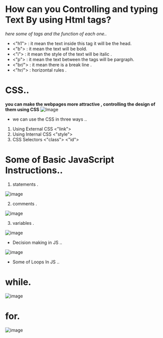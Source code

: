 
# How can you Controlling and typing Text By using Html tags?

*here some of tags and the function of each one..*

- <"h1"> : it mean the text inside this tag it will be the head.
- <"b"> : it mean the text will be bold.
- <"i"> : it mean the style of the text will be italic .
- <"p"> : it mean the text between the tags will be pargraph.
- <"br/"> : it mean there is a break line .
- <"hr/"> : horizontal rules .

# CSS..

**you can make the webpages more attractive , controlling the design of them using CSS**
![Image](https://images.slideplayer.com/32/9811421/slides/slide_5.jpg)

* we can use the CSS in three ways ..
1. Using External CSS <"link">
2. Using Internal CSS <"style">
3. CSS Selectors <"class"> <"id">

# Some of Basic JavaScript Instructions..
  
1. statements .

![image](https://www.tutorialspoint.com/javascript/images/decision_making.jpg)

2. comments .

![image](https://i.stack.imgur.com/iPuMo.png)

3. variables .

![image](https://tutorial.techaltum.com/images/js-variables.jpg)

- Decision making in JS ..

![image](https://media.geeksforgeeks.org/wp-content/cdn-uploads/20191202113149/CPP-Decision-Making.png)

- Some of Loops In JS ..
# while.

![image](https://www.tutorialspoint.com/scala/images/scala_while_loop.jpg)

# for.

![image](https://introcs.cs.princeton.edu/java/11cheatsheet/images/for.png)

